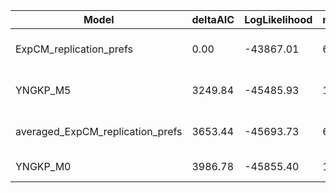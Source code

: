 | Model                            | deltaAIC | LogLikelihood | nParams | ParamValues                                    |
|----------------------------------|----------|---------------|---------|------------------------------------------------|
| ExpCM_replication_prefs          | 0.00     | -43867.01     | 6       | beta=1.30, kappa=5.18, omega=0.03              |
| YNGKP_M5                         | 3249.84  | -45485.93     | 12      | alpha_omega=0.30, beta_omega=10.00, kappa=4.46 |
| averaged_ExpCM_replication_prefs | 3653.44  | -45693.73     | 6       | beta=0.00, kappa=5.04, omega=0.02              |
| YNGKP_M0                         | 3986.78  | -45855.40     | 11      | kappa=4.40, omega=0.02                         |